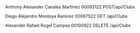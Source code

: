 
Anthony Alexander Canales Martinez
00093122 
POST/api/Clubs

Diego Alejandro Montoya Ramirez 
00087522
GET /api/Clubs

Alexander Rafael Rogel Campos 
00100922
DELETE /api/Clubs
